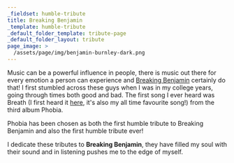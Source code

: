 ```yaml
---
_fieldset: humble-tribute
title: Breaking Benjamin
_template: humble-tribute
_default_folder_template: tribute-page
_default_folder_layout: tribute
page_image: >
  /assets/page/img/benjamin-burnley-dark.png
---
```

<p>
	 Music can be a powerful influence in people, there is music out there for every emotion a person can experience and <a href="http://www.shallowbay.com/" target="_blank">Breaking Benjamin</a> certainly do that! I first stumbled across these guys when I was in my college years, going through times both good and bad. The first song I ever heard was Breath (I first heard it <a href="http://youtu.be/qQ3qJmgktS0" target="_blank">here</a>, it's also my all time favourite song!) from the third album Phobia.
</p>
<p>
	 Phobia has been chosen as both the first humble tribute to Breaking Benjamin and also the first humble tribute ever!
</p>
<p>
	 I dedicate these tributes to <strong>Breaking Benjamin</strong>, they have filled my soul with their sound and in listening pushes me to the edge of myself.
</p>